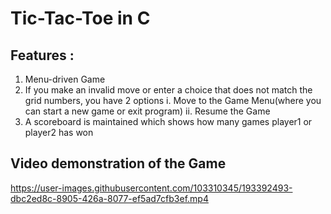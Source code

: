 # Tic-Tac-Toe in C

## Features :

1. Menu-driven Game
2. If you make an invalid move or enter a choice that does not match the grid numbers, you have 2 options
  i. Move to the Game Menu(where you can start a new game or exit program)
  ii. Resume the Game
3. A scoreboard is maintained which shows how many games player1 or player2 has won

## Video demonstration of the Game

https://user-images.githubusercontent.com/103310345/193392493-dbc2ed8c-8905-426a-8077-ef5ad7cfb3ef.mp4
